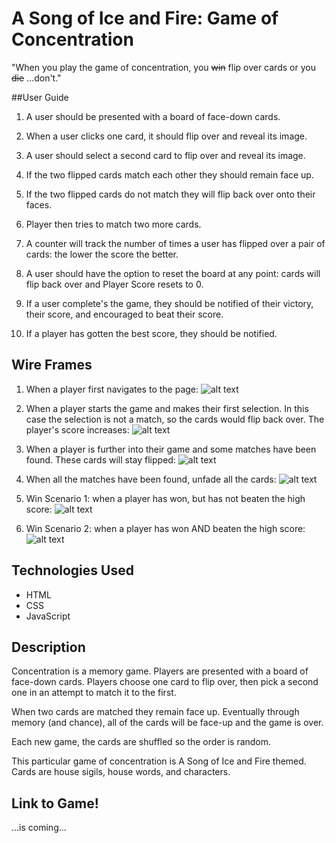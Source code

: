 # A Song of Ice and Fire: Game of Concentration

"When you play the game of concentration, you ~~win~~ flip over cards or you ~~die~~ ...don't."

##User Guide

1. A user should be presented with a board of face-down cards.

2. When a user clicks one card, it should flip over and reveal its image.

4. A user should select a second card to flip over and reveal its image.

5. If the two flipped cards match each other they should remain  face up. 

6. If the two flipped cards do not match they will flip back over onto their faces. 

7. Player then tries to match two more cards.

8. A counter will track the number of times a user has flipped over a pair of cards: the lower the score the better.

9. A user should have the option to reset the board at any point: cards will flip back over and Player Score resets to 0.

10. If a user complete's the game, they should be notified of their victory, their score, and encouraged to beat their score.

11. If a player has gotten the best score, they should be notified.



## Wire Frames

1. When a player first navigates to the page:
![alt text](https://github.com/DanaMC18/concentration-project1/blob/master/wire-frame-imgs/frame1.JPG)

2. When a player starts the game and makes their first selection. In this case the selection is not a match, so the cards would flip back over. The player's score increases:
![alt text](https://github.com/DanaMC18/concentration-project1/blob/master/wire-frame-imgs/frame2.JPG)

3. When a player is further into their game and some matches have been found. These cards will stay flipped: 
![alt text](https://github.com/DanaMC18/concentration-project1/blob/master/wire-frame-imgs/frame3.JPG)

4. When all the matches have been found, unfade all the cards:
![alt text](https://github.com/DanaMC18/concentration-project1/blob/master/wire-frame-imgs/frame4.JPG)

5. Win Scenario 1: when a player has won, but has not beaten the high score:
![alt text](https://github.com/DanaMC18/concentration-project1/blob/master/wire-frame-imgs/frame5.JPG)

6. Win Scenario 2: when a player has won AND beaten the high score:
![alt text](https://github.com/DanaMC18/concentration-project1/blob/master/wire-frame-imgs/frame6.JPG)



## Technologies Used

* HTML
* CSS
* JavaScript



## Description

Concentration is a memory game. Players are presented with a board of face-down cards. Players choose one card to flip over, then pick a second one in an attempt to match it to the first.

When two cards are matched they remain face up. Eventually through memory (and chance), all of the cards will be face-up and the game is over.

Each new game, the cards are shuffled so the order is random. 

This particular game of concentration is A Song of Ice and Fire themed. Cards are house sigils, house words, and characters. 



## Link to Game!

...is coming...








